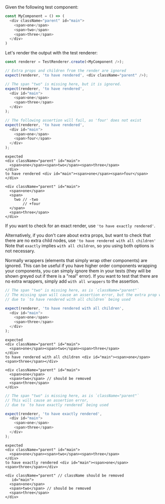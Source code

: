 Given the following test component:

```js
const MyComponent = () => (
  <div className="parent" id="main">
    <span>one</span>
    <span>two</span>
    <span>three</span>
  </div>
)
```

Let's render the output with the test renderer:

```js
const renderer = TestRenderer.create(<MyComponent />);
```

```js
// Extra props and children from the render are ignored
expect(renderer, 'to have rendered', <div className="parent" />);
```

```js
// The span "two" is missing here, but it is ignored.
expect(renderer, 'to have rendered',
  <div id="main">
    <span>one</span>
    <span>three</span>
  </div>
);
```

```js
// The following assertion will fail, as 'four' does not exist
expect(renderer, 'to have rendered',
  <div id="main">
    <span>one</span>
    <span>four</span>
  </div>
);
```

```output
expected
<div className="parent" id="main">
  <span>one</span><span>two</span><span>three</span>
</div>
to have rendered <div id="main"><span>one</span><span>four</span></div>

<div className="parent" id="main">
  <span>one</span>
  <span>
    two // -two
        // +four
  </span>
  <span>three</span>
</div>
```

If you want to check for an exact render, use `'to have exactly rendered'`.

Alternatively, if you don't care about extra props, but want to check that there are no extra child nodes, use `'to have rendered with all children'`
Note that `exactly` implies `with all children`, so you using both options is not necessary.

Normally wrappers (elements that simply wrap other components) are ignored. This can be useful if you have higher order
components wrapping your components, you can simply ignore them in your tests (they will be shown greyed out 
if there is a "real" error).  If you want to test that there are no extra wrappers, simply add 
`with all wrappers` to the assertion.


```js
// The span "two" is missing here, as is `className="parent"`
// The missing span will cause an assertion error, but the extra prop will be ignored
// due to `to have rendered with all children` being used

expect(renderer, 'to have rendered with all children',
  <div id="main">
    <span>one</span>
    <span>three</span>
  </div>
);
```

```output
expected
<div className="parent" id="main">
  <span>one</span><span>two</span><span>three</span>
</div>
to have rendered with all children <div id="main"><span>one</span><span>three</span></div>

<div className="parent" id="main">
  <span>one</span>
  <span>two</span> // should be removed
  <span>three</span>
</div>
```

```js
// The span "two" is missing here, as is `className="parent"`
// This will cause an assertion error,
// due to `to have exactly rendered` being used

expect(renderer, 'to have exactly rendered',
  <div id="main">
    <span>one</span>
    <span>three</span>
  </div>
);
```

```output
expected
<div className="parent" id="main">
  <span>one</span><span>two</span><span>three</span>
</div>
to have exactly rendered <div id="main"><span>one</span><span>three</span></div>

<div className="parent" // className should be removed
   id="main">
  <span>one</span>
  <span>two</span> // should be removed
  <span>three</span>
</div>
```
